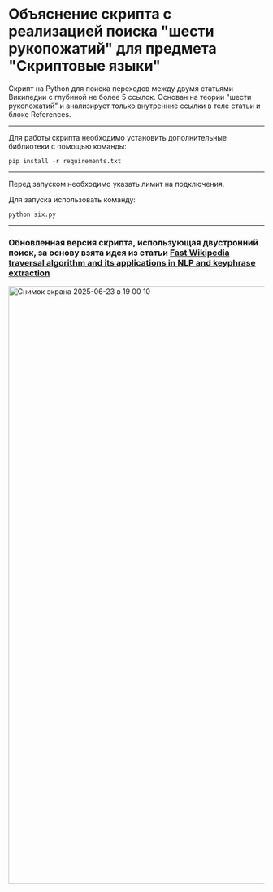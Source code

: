 
# Объяснение скрипта с реализацией поиска "шести рукопожатий" для предмета "Скриптовые языки"

Скрипт на Python для поиска переходов между двумя статьями Википедии с глубиной не более 5 ссылок. Основан на теории "шести рукопожатий" и анализирует только внутренние ссылки в теле статьи и блоке References.

---

Для работы скрипта необходимо установить дополнительные библиотеки с помощью команды:

~~~
pip install -r requirements.txt
~~~
---

Перед запуском необходимо указать лимит на подключения.


Для запуска использовать команду:
~~~
python six.py
~~~


---

### Обновленная версия скрипта, использующая двустронний поиск, за основу взята идея из статьи [Fast Wikipedia traversal algorithm and its applications in NLP and keyphrase extraction](https://medium.com/udemy-engineering/fast-wikipedia-traversal-algorithm-and-its-applications-in-nlp-and-keyphrase-extraction-9d6ff4c4a68b)

<img width="1177" alt="Снимок экрана 2025-06-23 в 19 00 10" src="https://github.com/user-attachments/assets/8bb65107-f0d6-4759-83f7-df31d0570708" />
